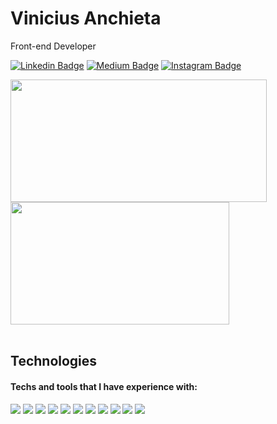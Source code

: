 # Vinicius Anchieta

Front-end Developer

[![Linkedin Badge](https://img.shields.io/badge/-LinkedIn-5658dd?style=flat-square&logo=Linkedin&logoColor=white&link=https://www.linkedin.com/in/viniciusanchieta/)](https://www.linkedin.com/in/viniciusanchieta/) 
[![Medium Badge](https://img.shields.io/badge/-Medium-5658dd?style=flat-square&logo=Medium&logoColor=white&&link=https://medium.com/@viniciusanchieta)](https://medium.com/@viniciusanchieta)
[![Instagram Badge](https://img.shields.io/badge/-Instagram-5658dd?style=flat-square&logo=Instagram&logoColor=white&link=https://www.instagram.com/viniciusanchieta.dev/)](https://www.instagram.com/viniciusanchieta.dev/)

<div>
  <img src="https://github-readme-stats.vercel.app/api?username=viniciusanchieta&hide_border=true&theme=dark&show_icons=true&icon_color=5658dd" style="display: inline-block; width: 410px;height: 196px">
  <img src="https://github-readme-stats.vercel.app/api/top-langs/?username=viniciusanchieta&layout=compact&hide_border=true&theme=dark&show_icons=true&icon_color=5658dd" style="display: inline-block; width: 350px; height: 196px">
</div>
<br/>

## Technologies
#### Techs and tools that I have experience with:
<div>
  <img src="https://img.shields.io/badge/-TypeScript-5658dd?style=flat-square&logo=TypeScript&logoColor=white">
  <img src="https://img.shields.io/badge/-JavaScript-5658dd?style=flat-square&logo=JavaScript&logoColor=white">
  <img src="https://img.shields.io/badge/-React-5658dd?style=flat-square&logo=React&logoColor=white">
  <img src="https://img.shields.io/badge/-React%20Native-5658dd?style=flat-square&logo=React&logoColor=white">
  <img src="https://img.shields.io/badge/-Node.js-5658dd?style=flat-square&logo=Node.js&logoColor=white">
  <img src="https://img.shields.io/badge/-Next.js-5658dd?style=flat-square&logo=Next.js&logoColor=white">
  <img src="https://img.shields.io/badge/-HTML5-5658dd?style=flat-square&logo=HTML5&logoColor=white">
  <img src="https://img.shields.io/badge/-CSS3-5658dd?style=flat-square&logo=CSS3&logoColor=white">
  <img src="https://img.shields.io/badge/-Styled%20Components-5658dd?style=flat-square&logo=styled-components&logoColor=white">
  <img src="https://img.shields.io/badge/-Jest-5658dd?style=flat-square&logo=Jest&logoColor=white">
  <img src="https://img.shields.io/badge/-React%20Testing%20Library-5658dd?style=flat-square&logo=React&logoColor=white">
